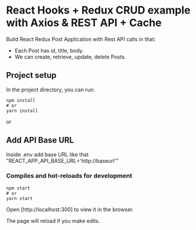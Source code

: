 # React Hooks + Redux CRUD example with Axios & REST API + Cache
Build React Redux Post Application with Rest API calls in that:
- Each Post has id, title, body.
- We can create, retrieve, update, delete Posts.

## Project setup

In the project directory, you can run:

```
npm install
# or
yarn install
```

or
## Add API Base URL

Inside .env add base URL like that "REACT_APP_API_BASE_URL='http://baseurl'"

### Compiles and hot-reloads for development

```
npm start
# or
yarn start
```

Open [http://localhost:300] to view it in the browser.

The page will reload if you make edits.
